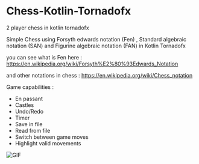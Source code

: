 # Chess-Kotlin-Tornadofx
2 player chess in kotlin tornadofx

Simple Chess using Forsyth edwards notation (Fen) , Standard algebraic notation (SAN) and Figurine algebraic notation (FAN) in Kotlin Tornadofx

you can see what is Fen here :
https://en.wikipedia.org/wiki/Forsyth%E2%80%93Edwards_Notation

and other notations in chess :
https://en.wikipedia.org/wiki/Chess_notation

Game capabilities :
* En passant
* Castles
* Undo/Redo
* Timer
* Save in file
* Read from file
* Switch between game moves
* Highlight valid movements


![GIF](https://user-images.githubusercontent.com/89391453/151761718-3ac990aa-b6c1-43a4-9f66-b2f0c1efc6fb.gif)
